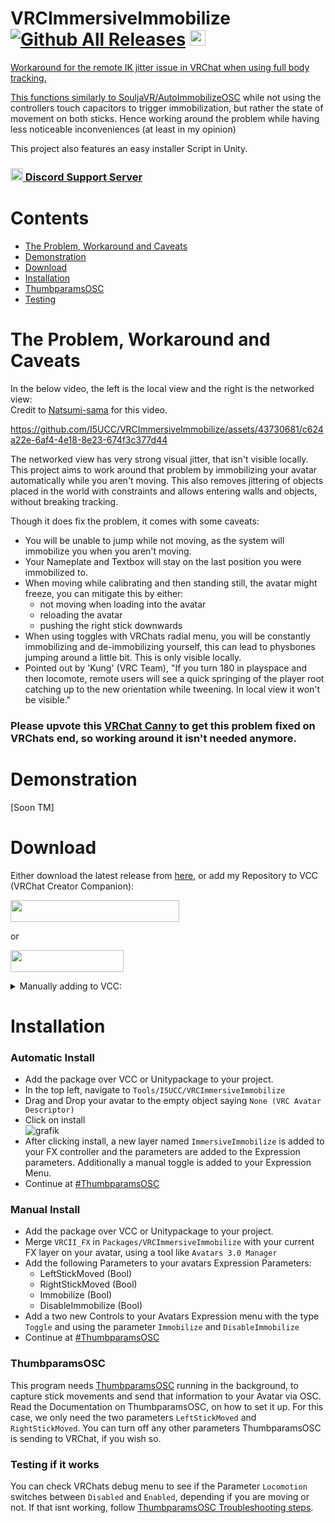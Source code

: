 # VRCImmersiveImmobilize [![Github All Releases](https://img.shields.io/github/downloads/i5ucc/VRCImmersiveImmobilize/total.svg)](https://github.com/I5UCC/VRCImmersiveImmobilize/releases/latest) <a href='https://ko-fi.com/i5ucc' target='_blank'><img height='35' style='border:0px;height:25px;' src='https://az743702.vo.msecnd.net/cdn/kofi3.png?v=0' border='0' alt='Buy Me a Coffee at ko-fi.com' />

Workaround for the remote IK jitter issue in VRChat when using full body tracking. <br>

This functions similarly to [SouljaVR/AutoImmobilizeOSC](https://github.com/SouljaVR/AutoImmobilizeOSC) while not using the controllers touch capacitors to trigger immobilization, but rather the state of movement on both sticks. Hence working around the problem while having less noticeable inconveniences (at least in my opinion)

This project also features an easy installer Script in Unity.

### [<img src="https://assets-global.website-files.com/6257adef93867e50d84d30e2/636e0a6ca814282eca7172c6_icon_clyde_white_RGB.svg"  width="20" height="20"> Discord Support Server](https://discord.gg/rqcWHje3hn)

# Contents

- [The Problem, Workaround and Caveats](https://github.com/I5UCC/VRCImmersiveImmobilize#the-problem-workaround-and-caveats)
- [Demonstration](https://github.com/I5UCC/VRCImmersiveImmobilize#demonstration)
- [Download](https://github.com/I5UCC/VRCImmersiveImmobilize#download)
- [Installation](https://github.com/I5UCC/VRCImmersiveImmobilize#installation)
- [ThumbparamsOSC](https://github.com/I5UCC/VRCImmersiveImmobilize#thumbparamsosc)
- [Testing](https://github.com/I5UCC/VRCImmersiveImmobilize#testing-if-it-works)

# The Problem, Workaround and Caveats

In the below video, the left is the local view and the right is the networked view: <br>
Credit to [Natsumi-sama](https://github.com/Natsumi-sama) for this video.

https://github.com/I5UCC/VRCImmersiveImmobilize/assets/43730681/c624a22e-6af4-4e18-8e23-674f3c377d44

The networked view has very strong visual jitter, that isn't visible locally. <br>
This project aims to work around that problem by immobilizing your avatar automatically while you aren't moving. This also removes jittering of objects placed in the world with constraints and allows entering walls and objects, without breaking tracking.

Though it does fix the problem, it comes with some caveats:
- You will be unable to jump while not moving, as the system will immobilize you when you aren't moving.
- Your Nameplate and Textbox will stay on the last position you were immobilized to. 
- When moving while calibrating and then standing still, the avatar might freeze, you can mitigate this by either:
    - not moving when loading into the avatar
    - reloading the avatar
    - pushing the right stick downwards
- When using toggles with VRChats radial menu, you will be constantly immobilizing and de-immobilizing yourself, this can lead to physbones jumping around a little bit. This is only visible locally.
- Pointed out by 'Kung' (VRC Team), "If you turn 180 in playspace and then locomote, remote users will see a quick springing of the player root catching up to the new orientation while tweening. In local view it won't be visible."

### Please upvote this [VRChat Canny](https://feedback.vrchat.com/vrchat-ik-20/p/network-jitter-with-ik) to get this problem fixed on VRChats end, so working around it isn't needed anymore.
  
# Demonstration

[Soon TM]

# Download

Either download the latest release from [here](https://github.com/I5UCC/VRCImmersiveImmobilize/releases), or add my Repository to VCC (VRChat Creator Companion):

[<img src="https://user-images.githubusercontent.com/43730681/235305688-08099e52-2ea8-4b28-b647-4cef10c4d073.png"  width="270" height="35">](https://i5ucc.github.io/vpm/VRCImmersiveImmobilize.html) <br>

or <br>

[<img src="https://user-images.githubusercontent.com/43730681/235304229-ce2b4689-4945-4282-967e-40bfbf8ebf54.png"  width="181" height="35">](https://i5ucc.github.io/vpm/main.html) <br>

<details>
  <summary>Manually adding to VCC:</summary>
  
  1. Open VCC
  2. Click "Settings" in the bottom left
  3. Click the "Packages" tab at the top
  4. Click "Add Repository" in the top right
  5. Paste `https://i5ucc.github.io/vpm/VRCImmersiveImmobilize.json` into the text field and click "Add"
  6. Click "I understand, Add Repository" in the popup after reading its contents
  7. Activate the checkbox next to the repository `VRCImmersiveImmobilize`
  
  PS: You can also add `https://i5ucc.github.io/vpm/main.json` to add all of my projects (and future ones) to VCC.
</details>

# Installation

### Automatic Install
- Add the package over VCC or Unitypackage to your project.
- In the top left, navigate to `Tools/I5UCC/VRCImmersiveImmobilize`
- Drag and Drop your avatar to the empty object saying `None (VRC Avatar Descriptor)`
- Click on install <br>
![grafik](https://user-images.githubusercontent.com/43730681/234945785-ffd37e32-9619-498a-9a81-9c120c26dc38.png)
- After clicking install, a new layer named `ImmersiveImmobilize` is added to your FX controller and the parameters are added to the Expression parameters. Additionally a manual toggle is added to your Expression Menu.
- Continue at [#ThumbparamsOSC](https://github.com/I5UCC/VRCImmersiveImmobilize#thumbparamsosc)

### Manual Install
- Add the package over VCC or Unitypackage to your project.
- Merge `VRCII_FX` in `Packages/VRCImmersiveImmobilize` with your current FX layer on your avatar, using a tool like `Avatars 3.0 Manager`
- Add the following Parameters to your avatars Expression Parameters:
    - LeftStickMoved (Bool)
    - RightStickMoved (Bool)
    - Immobilize (Bool)
    - DisableImmobilize (Bool)
- Add a two new Controls to your Avatars Expression menu with the type `Toggle` and using the parameter `Immobilize` and `DisableImmobilize`
- Continue at [#ThumbparamsOSC](https://github.com/I5UCC/VRCImmersiveImmobilize#thumbparamsosc)

### ThumbparamsOSC
This program needs [ThumbparamsOSC](https://github.com/I5UCC/VRCThumbParamsOSC) running in the background, to capture stick movements and send that information to your Avatar via OSC.
Read the Documentation on ThumbparamsOSC, on how to set it up. For this case, we only need the two parameters `LeftStickMoved` and `RightStickMoved`. You can turn off any other parameters ThumbparamsOSC is sending to VRChat, if you wish so.

### Testing if it works
You can check VRChats debug menu to see if the Parameter `Locomotion` switches between `Disabled` and `Enabled`, depending if you are moving or not.
If that isnt working, follow [ThumbparamsOSC Troubleshooting steps](https://github.com/I5UCC/VRCThumbParamsOSC#osc-troubleshoot).
